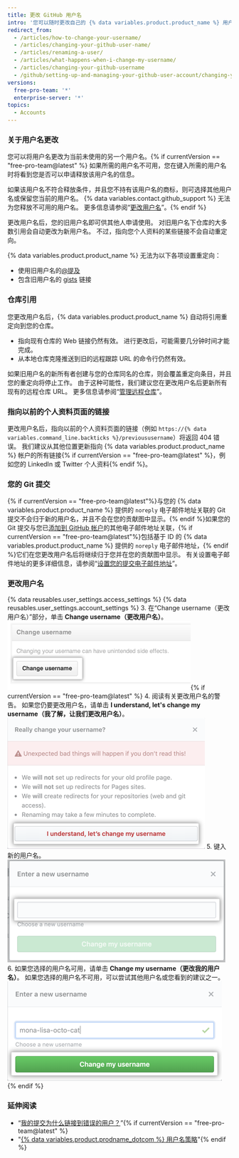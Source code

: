 ```yaml
---
title: 更改 GitHub 用户名
intro: '您可以随时更改自己的 {% data variables.product.product_name %} 用户名。'
redirect_from:
  - /articles/how-to-change-your-username/
  - /articles/changing-your-github-user-name/
  - /articles/renaming-a-user/
  - /articles/what-happens-when-i-change-my-username/
  - /articles/changing-your-github-username
  - /github/setting-up-and-managing-your-github-user-account/changing-your-github-username
versions:
  free-pro-team: '*'
  enterprise-server: '*'
topics:
  - Accounts
---
```


### 关于用户名更改

您可以将用户名更改为当前未使用的另一个用户名。{% if currentVersion == "free-pro-team@latest" %} 如果所需的用户名不可用，您在键入所需的用户名时将看到您是否可以申请释放该用户名的信息。

如果该用户名不符合释放条件，并且您不持有该用户名的商标，则可选择其他用户名或保留您当前的用户名。 {% data variables.contact.github_support %} 无法为您释放不可用的用户名。 更多信息请参阅“[更改用户名](#changing-your-username)”。{% endif %}

更改用户名后，您的旧用户名即可供其他人申请使用。 对旧用户名下仓库的大多数引用会自动更改为新用户名。 不过，指向您个人资料的某些链接不会自动重定向。

{% data variables.product.product_name %} 无法为以下各项设置重定向：
- 使用旧用户名的[@提及](/articles/basic-writing-and-formatting-syntax/#mentioning-people-and-teams)
- 包含旧用户名的 [gists](/articles/creating-gists) 链接

### 仓库引用

您更改用户名后，{% data variables.product.product_name %} 自动将引用重定向到您的仓库。
- 指向现有仓库的 Web 链接仍然有效。 进行更改后，可能需要几分钟时间才能完成。
- 从本地仓库克隆推送到旧的远程跟踪 URL 的命令行仍然有效。

如果旧用户名的新所有者创建与您的仓库同名的仓库，则会覆盖重定向条目，并且您的重定向将停止工作。 由于这种可能性，我们建议您在更改用户名后更新所有现有的远程仓库 URL。 更多信息请参阅“[管理远程仓库](/github/getting-started-with-github/managing-remote-repositories)”。

### 指向以前的个人资料页面的链接

更改用户名后，指向以前的个人资料页面的链接（例如 `https://{% data variables.command_line.backticks %}/previoususername`）将返回 404 错误。 我们建议从其他位置更新指向 {% data variables.product.product_name %} 帐户的所有链接{% if currentVersion == "free-pro-team@latest" %}，例如您的 LinkedIn 或 Twitter 个人资料{% endif %}。

### 您的 Git 提交

{% if currentVersion == "free-pro-team@latest"%}与您的 {% data variables.product.product_name %} 提供的 `noreply` 电子邮件地址关联的 Git 提交不会归于新的用户名，并且不会在您的贡献图中显示。{% endif %}如果您的 Git 提交与您已[添加到 GitHub 帐户](/articles/adding-an-email-address-to-your-github-account)的其他电子邮件地址关联，{% if currentVersion == "free-pro-team@latest"%}包括基于 ID 的 {% data variables.product.product_name %} 提供的 `noreply` 电子邮件地址，{% endif %}它们在您更改用户名后将继续归于您并在您的贡献图中显示。 有关设置电子邮件地址的更多详细信息，请参阅“[设置您的提交电子邮件地址](/articles/setting-your-commit-email-address)”。

### 更改用户名

{% data reusables.user_settings.access_settings %}
{% data reusables.user_settings.account_settings %}
3. 在“Change username（更改用户名）”部分，单击 **Change username（更改用户名）**。 ![Change Username button](/assets/images/help/settings/settings-change-username.png){% if currentVersion == "free-pro-team@latest" %}
4. 阅读有关更改用户名的警告。 如果您仍要更改用户名，请单击 **I understand, let's change my username（我了解，让我们更改用户名）**。 ![更改用户名警告按钮](/assets/images/help/settings/settings-change-username-warning-button.png)
5. 键入新的用户名。 ![新用户名字段](/assets/images/help/settings/settings-change-username-enter-new-username.png)
6. 如果您选择的用户名可用，请单击 **Change my username（更改我的用户名）**。 如果您选择的用户名不可用，可以尝试其他用户名或您看到的建议之一。 ![更改用户名警告按钮](/assets/images/help/settings/settings-change-my-username-button.png)
{% endif %}

### 延伸阅读

- “[我的提交为什么链接到错误的用户？](/articles/why-are-my-commits-linked-to-the-wrong-user)”{% if currentVersion == "free-pro-team@latest" %}
- "[{% data variables.product.prodname_dotcom %} 用户名策略](/articles/github-username-policy)"{% endif %}
